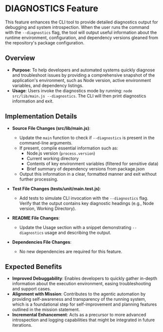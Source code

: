 # DIAGNOSTICS Feature

This feature enhances the CLI tool to provide detailed diagnostics output for debugging and system introspection. When the user runs the command with the `--diagnostics` flag, the tool will output useful information about the runtime environment, configuration, and dependency versions gleaned from the repository's package configuration.

## Overview

- **Purpose**: To help developers and automated systems quickly diagnose and troubleshoot issues by providing a comprehensive snapshot of the application's environment, such as Node version, active environment variables, and dependency listings.
- **Usage**: Users invoke the diagnostics mode by running: `node src/lib/main.js --diagnostics`. The CLI will then print diagnostics information and exit.

## Implementation Details

- **Source File Changes (src/lib/main.js)**:
  - Update the `main` function to check if `--diagnostics` is present in the command-line arguments.
  - If present, compile essential information such as:
    - Node.js version (`process.version`)
    - Current working directory
    - Contents of key environment variables (filtered for sensitive data)
    - Brief summary of dependency versions from package.json
  - Output this information in a clear, formatted manner and exit without further processing.

- **Test File Changes (tests/unit/main.test.js)**:
  - Add tests to simulate CLI invocation with the `--diagnostics` flag. Verify that the output contains key diagnostic headings (e.g., Node version, Working Directory).
  
- **README File Changes**:
  - Update the Usage section with a snippet demonstrating `--diagnostics` usage and describing the output.

- **Dependencies File Changes**:
  - No new dependencies are required for this feature.

## Expected Benefits

- **Improved Debuggability**: Enables developers to quickly gather in-depth information about the execution environment, easing troubleshooting and support cases.
- **Alignment with Mission**: Contributes to the agentic automation by providing self-awareness and transparency of the running system, which is a foundational step for self-improvement and planning features outlined in the mission statement.
- **Incremental Enhancement**: Acts as a precursor to more advanced introspection and logging capabilities that might be integrated in future iterations.
